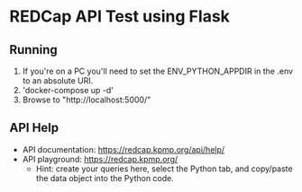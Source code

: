 # REDCap API Test using Flask

## Running
1. If you're on a PC you'll need to set the ENV_PYTHON_APPDIR in the .env to an absolute URI. 
2. 'docker-compose up -d'
3. Browse to "http://localhost:5000/"

## API Help

* API documentation: https://redcap.kpmp.org/api/help/
* API playground: https://redcap.kpmp.org/
  * Hint: create your queries here, select the Python tab, and copy/paste the data object into the Python code. 
